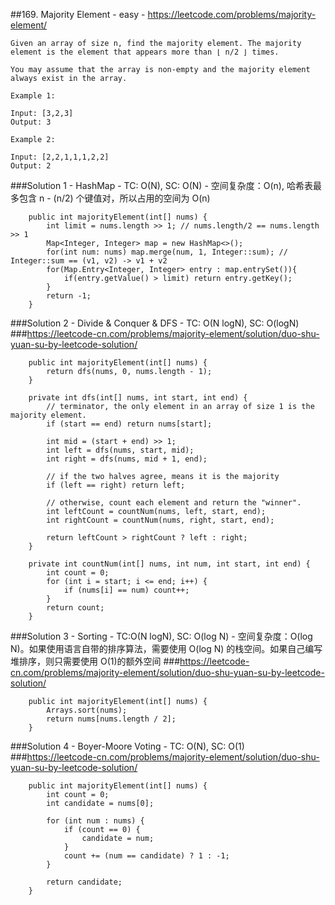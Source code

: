 ##169. Majority Element - easy - https://leetcode.com/problems/majority-element/
```
Given an array of size n, find the majority element. The majority element is the element that appears more than ⌊ n/2 ⌋ times.

You may assume that the array is non-empty and the majority element always exist in the array.

Example 1:

Input: [3,2,3]
Output: 3

Example 2:

Input: [2,2,1,1,1,2,2]
Output: 2
```
###Solution 1 - HashMap - TC: O(N), SC: O(N) - 空间复杂度：O(n), 哈希表最多包含 n - (n/2) 个键值对，所以占用的空间为 O(n)
```
    public int majorityElement(int[] nums) {
        int limit = nums.length >> 1; // nums.length/2 == nums.length >> 1
        Map<Integer, Integer> map = new HashMap<>();
        for(int num: nums) map.merge(num, 1, Integer::sum); // Integer::sum == (v1, v2) -> v1 + v2
        for(Map.Entry<Integer, Integer> entry : map.entrySet()){
            if(entry.getValue() > limit) return entry.getKey();
        }
        return -1;
    }
```

###Solution 2 - Divide & Conquer & DFS - TC: O(N logN), SC: O(logN)
###https://leetcode-cn.com/problems/majority-element/solution/duo-shu-yuan-su-by-leetcode-solution/
```
    public int majorityElement(int[] nums) {
        return dfs(nums, 0, nums.length - 1);
    }

    private int dfs(int[] nums, int start, int end) {
        // terminator, the only element in an array of size 1 is the majority element.
        if (start == end) return nums[start];

        int mid = (start + end) >> 1;
        int left = dfs(nums, start, mid);
        int right = dfs(nums, mid + 1, end);

        // if the two halves agree, means it is the majority
        if (left == right) return left;

        // otherwise, count each element and return the "winner".
        int leftCount = countNum(nums, left, start, end);
        int rightCount = countNum(nums, right, start, end);

        return leftCount > rightCount ? left : right;
    }

    private int countNum(int[] nums, int num, int start, int end) {
        int count = 0;
        for (int i = start; i <= end; i++) {
            if (nums[i] == num) count++;
        }
        return count;
    }
```

###Solution 3 - Sorting - TC:O(N logN), SC: O(log N) - 空间复杂度：O(log N)。如果使用语言自带的排序算法，需要使用 O(log N) 的栈空间。如果自己编写堆排序，则只需要使用 O(1)的额外空间
###https://leetcode-cn.com/problems/majority-element/solution/duo-shu-yuan-su-by-leetcode-solution/
```
    public int majorityElement(int[] nums) {
        Arrays.sort(nums);
        return nums[nums.length / 2];
    }
```

###Solution 4 - Boyer-Moore Voting - TC: O(N), SC: O(1)
###https://leetcode-cn.com/problems/majority-element/solution/duo-shu-yuan-su-by-leetcode-solution/
```
    public int majorityElement(int[] nums) {
        int count = 0;
        int candidate = nums[0];

        for (int num : nums) {
            if (count == 0) {
                candidate = num;
            }
            count += (num == candidate) ? 1 : -1;
        }

        return candidate;
    }
```